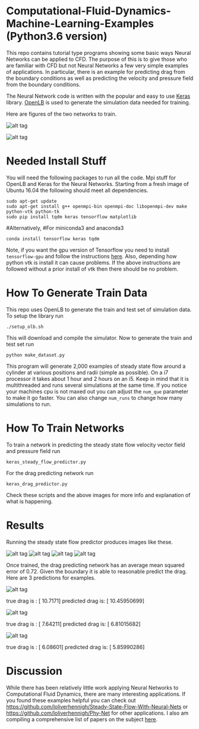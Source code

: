 # Computational-Fluid-Dynamics-Machine-Learning-Examples (Python3.6 version)
This repo contains tutorial type programs showing some basic ways Neural Networks can be applied to CFD. The purpose of this is to give those who are familiar with CFD but not Neural Networks a few very simple examples of applications. In particular, there is an example for predicting drag from the boundary conditions as well as predicting the velocity and pressure field from the boundary conditions.

The Neural Network code is written with the popular and easy to use [Keras](https://keras.io/) library. [OpenLB](http://optilb.org/openlb/) is used to generate the simulation data needed for training.

Here are figures of the two networks to train.

![alt tag](https://github.com/loliverhennigh/Computational-Fluid-Dynamics-Machine-Learning-Examples/blob/master/figs/drag-predictor-network.jpg)

![alt tag](https://github.com/loliverhennigh/Computational-Fluid-Dynamics-Machine-Learning-Examples/blob/master/figs/steady-state-flow-predicting-networ.jpg)

# Needed Install Stuff

You will need the following packages to run all the code. Mpi stuff for OpenLB and Keras for the Neural Networks. Starting from a fresh image of Ubuntu 16.04 the following should meet all dependencies.

```
sudo apt-get update
sudo apt-get install g++ openmpi-bin openmpi-doc libopenmpi-dev make python-vtk python-tk
sudo pip install tqdm keras tensorflow matplotlib
```
#Alternatively,
#For miniconda3 and anaconda3
```
conda install tensorflow keras tqdm
```

Note, if you want the gpu version of Tensorflow you need to install `tensorflow-gpu` and follow the instructions [here](https://www.tensorflow.org/install/install_linux). Also, depending how python vtk is install it can cause problems. If the above instructions are followed without a prior install of vtk then there should be no problem.

# How To Generate Train Data

This repo uses OpenLB to generate the train and test set of simulation data. To setup the library run
```
./setup_olb.sh
```
This will download and compile the simulator. Now to generate the train and test set run
```
python make_dataset.py
```
This program will generate 2,000 examples of steady state flow around a cylinder at various positions and radii (simple as possible). On a i7 processor it takes about 1 hour and 2 hours on an i5. Keep in mind that it is multithreaded and runs several simulations at the same time. If you notice your machines cpu is not maxed out you can adjust the `num_que` parameter to make it go faster. You can also change `num_runs` to change how many simulations to run.

# How To Train Networks


To train a network in predicting the steady state flow velocity vector field and pressure field run
```
keras_steady_flow_predictor.py
```
For the drag predicting network run
```
keras_drag_predictor.py
```

Check these scripts and the above images for more info and explanation of what is happening.

# Results

Running the steady state flow predictor produces images like these. 

![alt tag](https://github.com/loliverhennigh/Computational-Fluid-Dynamics-Machine-Learning-Examples/blob/master/figs/steady_state_flow_1.png)
![alt tag](https://github.com/loliverhennigh/Computational-Fluid-Dynamics-Machine-Learning-Examples/blob/master/figs/steady_state_flow_2.png)
![alt tag](https://github.com/loliverhennigh/Computational-Fluid-Dynamics-Machine-Learning-Examples/blob/master/figs/steady_state_flow_3.png)
![alt tag](https://github.com/loliverhennigh/Computational-Fluid-Dynamics-Machine-Learning-Examples/blob/master/figs/steady_state_flow_4.png)

Once trained, the drag predicting network has an average mean squared error of 0.72. Given the boundary it is able to reasonable predict the drag. Here are 3 predictions for examples.

![alt tag](https://github.com/loliverhennigh/Computational-Fluid-Dynamics-Machine-Learning-Examples/blob/master/figs/drag_1.png)

true drag is     : [ 10.7171]
predicted drag is: [ 10.45950699]


![alt tag](https://github.com/loliverhennigh/Computational-Fluid-Dynamics-Machine-Learning-Examples/blob/master/figs/drag_2.png)

true drag is     : [ 7.64211]
predicted drag is: [ 6.81015682]

![alt tag](https://github.com/loliverhennigh/Computational-Fluid-Dynamics-Machine-Learning-Examples/blob/master/figs/drag_3.png)

true drag is     : [ 6.08601]
predicted drag is: [ 5.85990286]

# Discussion

While there has been relatively little work applying Neural Networks to Computational Fluid Dynamics, there are many interesting applications. If you found these examples helpful you can check out https://github.com/loliverhennigh/Steady-State-Flow-With-Neural-Nets or https://github.com/loliverhennigh/Phy-Net for other applications. I also am compiling a comprehensive list of papers on the subject [here](https://github.com/loliverhennigh/Computational-Physics-and-Machine-Learning-Reading-List).

